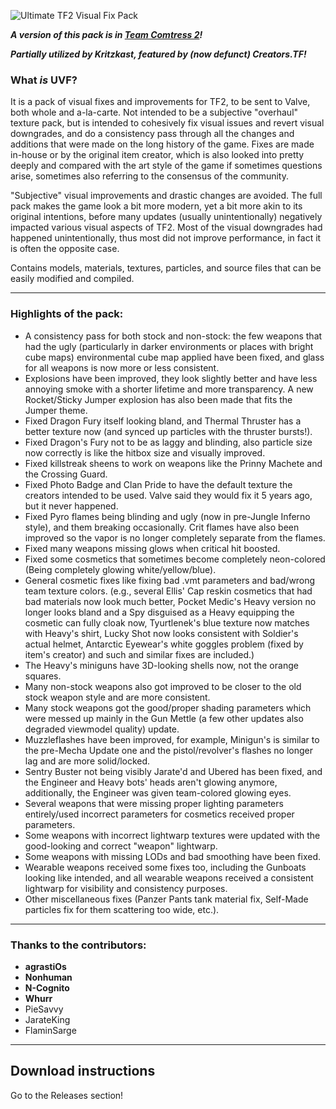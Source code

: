 ![Ultimate TF2 Visual Fix Pack](https://repository-images.githubusercontent.com/137119799/07c36100-c67c-11e9-8e64-0a7d96c86704)

***A version of this pack is in [Team Comtress 2](https://teamcomtress.com/)!***

***Partially utilized by Kritzkast, featured by (now defunct) Creators.TF!***

### What *is* UVF?

It is a pack of visual fixes and improvements for TF2, to be sent to Valve, both whole and a-la-carte. Not intended to be a subjective "overhaul" texture pack, but is intended to cohesively fix visual issues and revert visual downgrades, and do a consistency pass through all the changes and additions that were made on the long history of the game. Fixes are made in-house or by the original item creator, which is also looked into pretty deeply and compared with the art style of the game if sometimes questions arise, sometimes also referring to the consensus of the community. 

"Subjective" visual improvements and drastic changes are avoided. The full pack makes the game look a bit more modern, yet a bit more akin to its original intentions, before many updates (usually unintentionally) negatively impacted various visual aspects of TF2. Most of the visual downgrades had happened unintentionally, thus most did not improve performance, in fact it is often the opposite case.

Contains models, materials, textures, particles, and source files that can be easily modified and compiled.

---

### Highlights of the pack:

* A consistency pass for both stock and non-stock: the few weapons that had the ugly (particularly in darker environments or places with bright cube maps) environmental cube map applied have been fixed, and glass for all weapons is now more or less consistent.
* Explosions have been improved, they look slightly better and have less annoying smoke with a shorter lifetime and more transparency. A new Rocket/Sticky Jumper explosion has also been made that fits the Jumper theme.
* Fixed Dragon Fury itself looking bland, and Thermal Thruster has a better texture now (and synced up particles with the thruster bursts!).
* Fixed Dragon's Fury not to be as laggy and blinding, also particle size now correctly is like the hitbox size and visually improved.
* Fixed killstreak sheens to work on weapons like the Prinny Machete and the Crossing Guard.
* Fixed Photo Badge and Clan Pride to have the default texture the creators intended to be used. Valve said they would fix it 5 years ago, but it never happened.
* Fixed Pyro flames being blinding and ugly (now in pre-Jungle Inferno style), and them breaking occasionally. Crit flames have also been improved so the vapor is no longer completely separate from the flames.
* Fixed many weapons missing glows when critical hit boosted.
* Fixed some cosmetics that sometimes become completely neon-colored (Being completely glowing white/yellow/blue).
* General cosmetic fixes like fixing bad .vmt parameters and bad/wrong team texture colors. (e.g., several Ellis' Cap reskin cosmetics that had bad materials now look much better, Pocket Medic's Heavy version no longer looks bland and a Spy disguised as a Heavy equipping the cosmetic can fully cloak now, Tyurtlenek's blue texture now matches with Heavy's shirt, Lucky Shot now looks consistent with Soldier's actual helmet, Antarctic Eyewear's white goggles problem (fixed by item's creator) and such and similar fixes are included.)
* The Heavy's miniguns have 3D-looking shells now, not the orange squares.
* Many non-stock weapons also got improved to be closer to the old stock weapon style and are more consistent.
* Many stock weapons got the good/proper shading parameters which were messed up mainly in the Gun Mettle (a few other updates also degraded viewmodel quality) update.
* Muzzleflashes have been improved, for example, Minigun's is similar to the pre-Mecha Update one and the pistol/revolver's flashes no longer lag and are more solid/locked.
* Sentry Buster not being visibly Jarate'd and Ubered has been fixed, and the Engineer and Heavy bots' heads aren't glowing anymore, additionally, the Engineer was given team-colored glowing eyes.
* Several weapons that were missing proper lighting parameters entirely/used incorrect parameters for cosmetics received proper parameters.
* Some weapons with incorrect lightwarp textures were updated with the good-looking and correct "weapon" lightwarp.
* Some weapons with missing LODs and bad smoothing have been fixed.
* Wearable weapons received some fixes too, including the Gunboats looking like intended, and all wearable weapons received a consistent lightwarp for visibility and consistency purposes.
* Other miscellaneous fixes (Panzer Pants tank material fix, Self-Made particles fix for them scattering too wide, etc.).

---

### Thanks to the contributors:

* **agrastiOs**
* **Nonhuman**
* **N-Cognito**
* **Whurr**
* PieSavvy
* JarateKing
* FlaminSarge

---

## Download instructions
Go to the Releases section!
